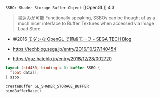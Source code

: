 `SSBO: Shader Storage Buffer Object`
[[OpenGL]] 4.3`

> 書込みが可能
> Functionally speaking, SSBOs can be thought of as a much nicer interface to Buffer Textures when accessed via Image Load Store.

- @2016 [モダンな OpenGL で頂点モーフ - SEGA TECH Blog](https://techblog.sega.jp/entry/2016/10/27/140454)


- https://techblog.sega.jp/entry/2016/10/27/140454
- https://gaz.hateblo.jp/entry/2018/12/28/002720

```glsl
layout (std430, binding = 0) buffer SSBO {
  float data[];
} ssbo;
```

```c++
createBuffer GL_SHADER_STORAGE_BUFFER
bindBufferBase()
```
